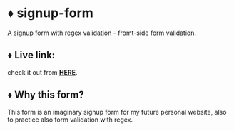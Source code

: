 # ♦ signup-form
A signup form with regex validation - fromt-side form validation.

## ♦ Live link:
check it out from **[HERE](https://moustf.github.io/signup-form/)**.

## ♦ Why this form?

This form is an imaginary signup form for my future personal website, also to practice also form validation with regex.
